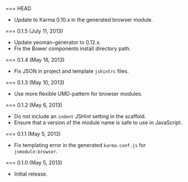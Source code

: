 === HEAD

* Update to Karma 0.10.x in the generated browser module.

=== 0.1.5 (July 11, 2013)

* Update yeoman-generator to 0.12.x.
* Fix the Bower components install directory path.

=== 0.1.4 (May 16, 2013)

* Fix JSON in project and template `jshintrc` files.

=== 0.1.3 (May 10, 2013)

* Use more flexible UMD-pattern for browser modules.

=== 0.1.2 (May 6, 2013)

* Do not include an `indent` JSHint setting in the scaffold.
* Ensure that a version of the module name is safe to use in JavaScript.

=== 0.1.1 (May 5, 2013)

* Fix templating error in the generated `karma.conf.js` for `jsmodule:browser`.

=== 0.1.0 (May 5, 2013)

* Initial release.
